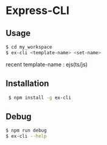 # Express-CLI

## Usage


```bash
$ cd my_workspace
$ ex-cli <template-name> <set-name>
```

recent template-name : ejs(ts/js)

## Installation
```bash
 $ npm install -g ex-cli
 ```
## Debug
```bash
$ npm run debug
$ ex-cli --help
```
#
